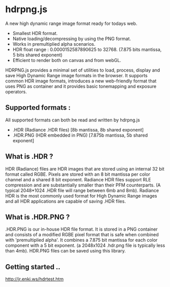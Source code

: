 hdrpng.js
=========

A new high dynamic range image format ready for todays web.

* Smallest HDR format. 
* Native loading/decompressing by using the PNG format.
* Works in premultiplied alpha scenarios.
* HDR float range : 0.0000152587890625 to 32768. (7.875 bits mantissa, 5 bits shared exponent) 
* Efficient to render both on canvas and from webGL.

HDRPNG.js provides a minimal set of utilities to load, process, display and save High Dynamic Range image formats in the browser. It supports common HDR image formats, introduces a new web-friendly format that uses PNG as container and it provides basic tonemapping and exposure operators.

## Supported formats :

All supported formats can both be read and written by hdrpng.js

* .HDR (Radiance .HDR files) [8b mantissa, 8b shared exponent]
* .HDR.PNG (HDR embedded in PNG) [7.875b mantissa, 5b shared exponent]

## What is .HDR ?

HDR (Radiance) files are HDR images that are stored using an internal 32 bit format called RGBE. Pixels are stored with an 8 bit mantissa per color channel and a shared 8 bit exponent. Radiance HDR files support RLE compression and are substantially smaller than their PFM counterparts. (A typical 2048*1024 .HDR file will range between 6mb and 8mb). Radiance HDR is the most commonly used format for High Dynamic Range images and all HDR applications are capable of saving .HDR files.

## What is .HDR.PNG ? 

.HDR.PNG is our in-house HDR file format. It is stored in a PNG container and consists of a modified RGBE pixel format that is safe when combined with 'premultiplied alpha'. It combines a 7.875 bit mantissa for each color component with a 5 bit exponent. (a 2048x1024 .hdr.png file is typically less than 4mb). HDR.PNG files can be saved using this library.

## Getting started .. 

http://jr.enki.ws/hdrtest.htm


